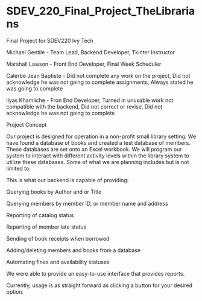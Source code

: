 # SDEV_220_Final_Project_TheLibrarians

Final Project for SDEV220 Ivy Tech

Michael Gentile - Team Lead, Backend Developer, Tkinter Instructor

Marshall Lawson - Front End Developer, Final Week Scheduler

Calerbe Jean Baptiste - Did not complete any work on the project, Did not acknowledge he was not going to complete assignments, Always stated he was going to complete

ilyas Khamliche - Fron End Developer, Turned in unusable work not compatible with the backend, Did not correct or revise, Did not acknowledge he was not going to complete


Project Concept


Our project is designed for operation in a non-profit small library setting.  We have found a database of books and created a test database of members.  These databases are set onto an Excel workbook.  We will program our system to interact with different activity levels within the library system to utilize these databases.  Some of what we are planning includes but is not limited to:

This is what our backend is capable of providing:


Querying books by Author and or Title

Querying members by member ID, or member name and address

Reporting of catalog status

Reporting of member late status

Sending of book receipts when borrowed 

Adding/deleting members and books from a database

Automating fines and availability statuses


We were able to provide an easy-to-use interface that provides reports.

Currently, usage is as straight forward as clicking a button for your desired option.
